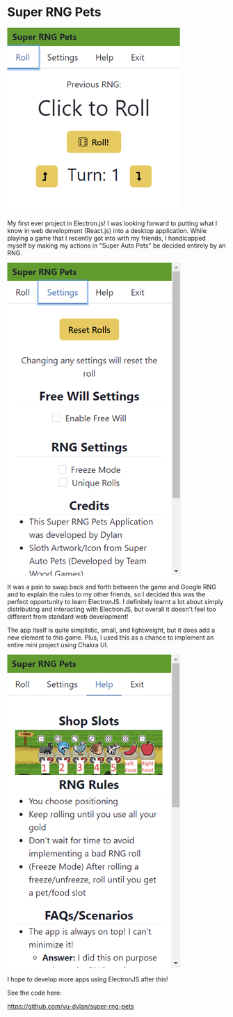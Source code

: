 # Super RNG Pets

![Picture of Super RNG Pets home interface](/projects/web-development/super-rng-pets/super-rng-pets.png)

My first ever project in Electron.js! I was looking forward to putting what I know in web development (React.js) into a desktop application. While playing a game that I recently got into with my friends, I handicapped myself by making my actions in "Super Auto Pets" be decided entirely by an RNG.

![Super RNG Pets settings screen photo](/projects/web-development/super-rng-pets/super-rng-pets-settings.png)

It was a pain to swap back and forth between the game and Google RNG and to explain the rules to my other friends, so I decided this was the perfect opportunity to learn ElectronJS. I definitely learnt a lot about simply distributing and interacting with ElectronJS, but overall it doesn't feel too different from standard web development!

The app itself is quite simplistic, small, and lightweight, but it does add a new element to this game. Plus, I used this as a chance to implement an entire mini project using Chakra UI.

![Super RNG Pets help screen photo](/projects/web-development/super-rng-pets/super-rng-pets-help.png)

I hope to develop more apps using ElectronJS after this!

See the code here:

https://github.com/vu-dylan/super-rng-pets
